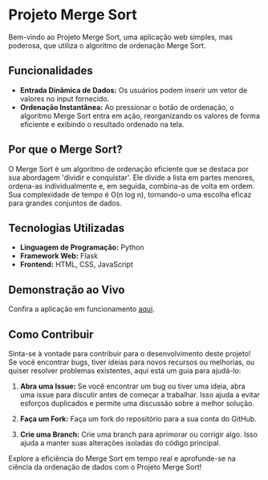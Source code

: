 # Projeto Merge Sort

Bem-vindo ao Projeto Merge Sort, uma aplicação web simples, mas poderosa, que utiliza o algoritmo de ordenação Merge Sort.

## Funcionalidades

- **Entrada Dinâmica de Dados:** Os usuários podem inserir um vetor de valores no input fornecido.
- **Ordenação Instantânea:** Ao pressionar o botão de ordenação, o algoritmo Merge Sort entra em ação, reorganizando os valores de forma eficiente e exibindo o resultado ordenado na tela.

## Por que o Merge Sort?

O Merge Sort é um algoritmo de ordenação eficiente que se destaca por sua abordagem 'dividir e conquistar'. Ele divide a lista em partes menores, ordena-as individualmente e, em seguida, combina-as de volta em ordem. Sua complexidade de tempo é O(n log n), tornando-o uma escolha eficaz para grandes conjuntos de dados.

## Tecnologias Utilizadas

- **Linguagem de Programação:** Python
- **Framework Web:** Flask 
- **Frontend:** HTML, CSS, JavaScript

## Demonstração ao Vivo

Confira a aplicação em funcionamento [aqui](https://merge-sort-coral.vercel.app/).

## Como Contribuir

Sinta-se à vontade para contribuir para o desenvolvimento deste projeto! Se você encontrar bugs, tiver ideias para novos recursos ou melhorias, ou quiser resolver problemas existentes, aqui está um guia para ajudá-lo:

1. **Abra uma Issue:** Se você encontrar um bug ou tiver uma ideia, abra uma issue para discutir antes de começar a trabalhar. Isso ajuda a evitar esforços duplicados e permite uma discussão sobre a melhor solução.

2. **Faça um Fork:** Faça um fork do repositório para a sua conta do GitHub.

3. **Crie uma Branch:** Crie uma branch para aprimorar ou corrigir algo. Isso ajuda a manter suas alterações isoladas do código principal.


Explore a eficiência do Merge Sort em tempo real e aprofunde-se na ciência da ordenação de dados com o Projeto Merge Sort!





